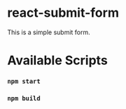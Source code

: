 # react-submit-form

This is a simple submit form.

# Available Scripts

### `npm start`
### `npm build`